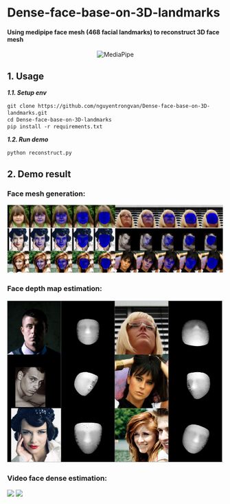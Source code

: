 # Dense-face-base-on-3D-landmarks
#### Using medipipe face mesh (468 facial landmarks) to reconstruct 3D face mesh
<div style="text-align:center;">
    <img src="https://mohamedalirashad.github.io/FreeFaceMoCap/assets/img/mediapipe.png" alt="MediaPipe" width="30%">
</div>


## 1. Usage
***1.1. Setup env***  
```
git clone https://github.com/nguyentrongvan/Dense-face-base-on-3D-landmarks.git
cd Dense-face-base-on-3D-landmarks 
pip install -r requirements.txt
```


***1.2. Run demo***  
```
python reconstruct.py
```

## 2. Demo result
### Face mesh generation:
![Demo face mesh](data/demo/dense.png)

### Face depth map estimation:
![Demo face depth](data/demo/depth.png)

### Video face dense estimation:

![](data/demo/famed01.gif)
![](data/demo/famed02.gif)

